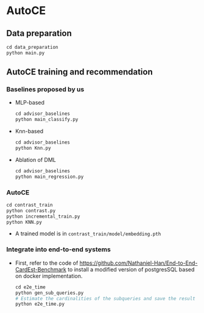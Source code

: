 # AutoCE

## Data preparation
```python
cd data_preparation
python main.py
```

## AutoCE training and recommendation
### Baselines proposed by us
- MLP-based
  ```python
  cd advisor_baselines
  python main_classify.py
  ```
- Knn-based
  ```python
  cd advisor_baselines
  python Knn.py
  ```
- Ablation of DML
  ```python
  cd advisor_baselines
  python main_regression.py
  ```
### AutoCE
  ```python
  cd contrast_train
  python contrast.py
  python incremental_train.py
  python KNN.py
  ```
  - A trained model is in `contrast_train/model/embedding.pth`

### Integrate into end-to-end systems
- First, refer to the code of https://github.com/Nathaniel-Han/End-to-End-CardEst-Benchmark to install a modified version of postgresSQL based on docker implementation.
  ```python
  cd e2e_time
  python gen_sub_queries.py
  # Estimate the cardinalities of the subqueries and save the result as [method].txt
  python e2e_time.py
  ```
